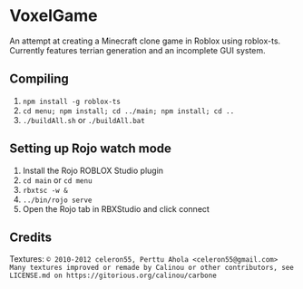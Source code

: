 # VoxelGame

An attempt at creating a Minecraft clone game in Roblox using roblox-ts. Currently features terrian generation and an incomplete GUI system.

## Compiling
1. `npm install -g roblox-ts`
2. `cd menu; npm install; cd ../main; npm install; cd ..`
3. `./buildAll.sh` or `./buildAll.bat`

## Setting up Rojo watch mode
1. Install the Rojo ROBLOX Studio plugin
2. `cd main` or `cd menu`
3. `rbxtsc -w &`
4. `../bin/rojo serve`
5. Open the Rojo tab in RBXStudio and click connect

## Credits
Textures:
`© 2010-2012 celeron55, Perttu Ahola <celeron55@gmail.com> Many textures improved or remade by Calinou or other contributors, see LICENSE.md on https://gitorious.org/calinou/carbone`
